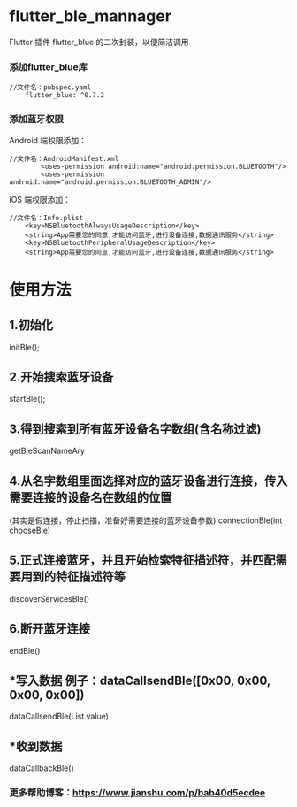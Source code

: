 # flutter_ble_mannager
Flutter 插件 flutter_blue 的二次封装，以便简洁调用

### 添加flutter_blue库
```
//文件名：pubspec.yaml
    flutter_blue: ^0.7.2
```

### 添加蓝牙权限
Android 端权限添加：
```
//文件名：AndroidManifest.xml
        <uses-permission android:name="android.permission.BLUETOOTH"/>
        <uses-permission android:name="android.permission.BLUETOOTH_ADMIN"/>
```

iOS 端权限添加：
```
//文件名：Info.plist
    <key>NSBluetoothAlwaysUsageDescription</key>
    <string>App需要您的同意,才能访问蓝牙,进行设备连接,数据通讯服务</string>
    <key>NSBluetoothPeripheralUsageDescription</key>
    <string>App需要您的同意,才能访问蓝牙,进行设备连接,数据通讯服务</string>
```

# 使用方法
## 1.初始化
initBle();

## 2.开始搜索蓝牙设备
startBle();

## 3.得到搜索到所有蓝牙设备名字数组(含名称过滤)
getBleScanNameAry

## 4.从名字数组里面选择对应的蓝牙设备进行连接，传入需要连接的设备名在数组的位置
(其实是假连接，停止扫描，准备好需要连接的蓝牙设备参数)
connectionBle(int chooseBle)

## 5.正式连接蓝牙，并且开始检索特征描述符，并匹配需要用到的特征描述符等
discoverServicesBle()

## 6.断开蓝牙连接
endBle()

## *写入数据  例子：dataCallsendBle([0x00, 0x00, 0x00, 0x00])
dataCallsendBle(List<int> value)

## *收到数据
dataCallbackBle()

### 更多帮助博客：https://www.jianshu.com/p/bab40d5ecdee
